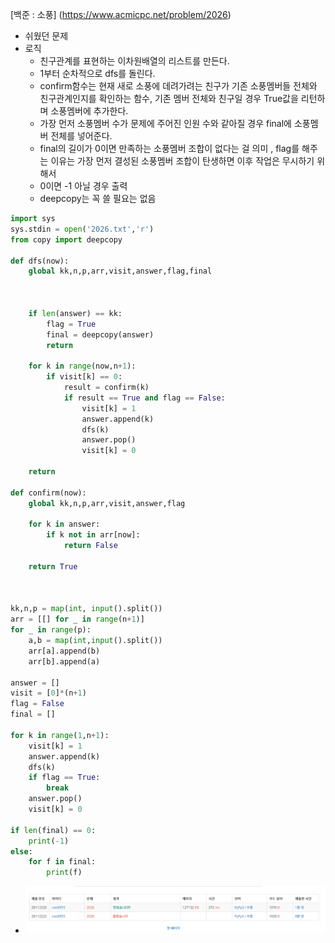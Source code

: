 [백준 : 소풍] (https://www.acmicpc.net/problem/2026)



- 쉬웠던 문제
- 로직
  - 친구관계를 표현하는 이차원배열의 리스트를 만든다.
  - 1부터 순차적으로 dfs를 돌린다.
  - confirm함수는 현재 새로 소풍에 데려가려는 친구가 기존 소풍멤버들 전체와 친구관계인지를 확인하는 함수, 기존 멤버 전체와 친구일 경우 True값을 리턴하며 소풍멤버에 추가한다.
  - 가장 먼저 소풍멤버 수가 문제에 주어진 인원 수와 같아질 경우 final에 소풍멤버 전체를 넣어준다.
  - final의 길이가 0이면 만족하는 소풍멤버 조합이 없다는 걸 의미 , flag를 해주는 이유는 가장 먼저 결성된 소풍멤버 조합이 탄생하면 이후 작업은 무시하기 위해서
  - 0이면 -1 아닐 경우 출력
  - deepcopy는 꼭 쓸 필요는 없음



```python
import sys
sys.stdin = open('2026.txt','r')
from copy import deepcopy

def dfs(now):
    global kk,n,p,arr,visit,answer,flag,final

    

    if len(answer) == kk:
        flag = True
        final = deepcopy(answer)
        return

    for k in range(now,n+1):
        if visit[k] == 0:
            result = confirm(k)
            if result == True and flag == False:
                visit[k] = 1
                answer.append(k)
                dfs(k)
                answer.pop()
                visit[k] = 0

    return

def confirm(now):
    global kk,n,p,arr,visit,answer,flag

    for k in answer:
        if k not in arr[now]:
            return False

    return True
    


kk,n,p = map(int, input().split())
arr = [[] for _ in range(n+1)]
for _ in range(p):
    a,b = map(int,input().split())
    arr[a].append(b)
    arr[b].append(a)

answer = []
visit = [0]*(n+1)
flag = False
final = []

for k in range(1,n+1):
    visit[k] = 1
    answer.append(k)
    dfs(k)
    if flag == True:
        break
    answer.pop()
    visit[k] = 0

if len(final) == 0:
    print(-1)
else:
    for f in final:
        print(f)
```





- ![20210407_091347](20210407_091347.png)